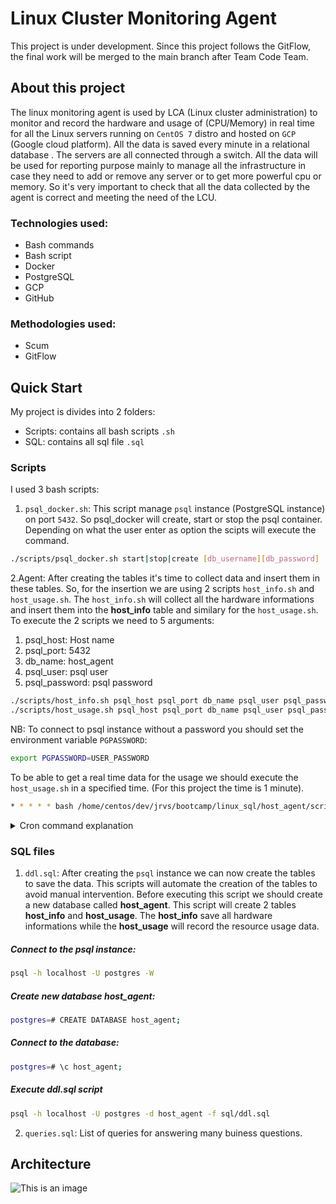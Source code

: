 # Linux Cluster Monitoring Agent
This project is under development. Since this project follows the GitFlow, the final work will be merged to the main branch after Team Code Team.

## About this project
The linux monitoring agent is used by LCA (Linux cluster administration) to monitor and record the hardware and usage of (CPU/Memory) in real time for all the Linux servers running on `CentOS 7` distro and hosted on `GCP` (Google cloud platform). All the data is saved every minute in a relational database . The servers are all connected through a switch. All the data will be used for reporting purpose mainly to manage all the infrastructure in case they need to add or remove any server or to get more powerful cpu or memory. So it's very important to check that all the data collected by the agent is correct and meeting the need of the LCU.



### Technologies used:
* Bash commands
* Bash script
* Docker
* PostgreSQL
* GCP
* GitHub

### Methodologies used:
* Scum
* GitFlow

## Quick Start
My project is divides into 2 folders:
* Scripts: contains all bash scripts `.sh`
* SQL: contains all sql file `.sql`
### Scripts
I used 3 bash scripts: 
1. `psql_docker.sh`: This script manage `psql` instance (PostgreSQL instance) on port `5432`. So psql_docker will create, start or stop the psql container. Depending on what the user enter as option the scipts will execute the command.
```bash
./scripts/psql_docker.sh start|stop|create [db_username][db_password]
```
2.Agent: After creating the tables it's time to collect data and insert them in these tables. So, for the insertion we are using 2 scripts `host_info.sh` and `host_usage.sh`. The `host_info.sh` will collect all the hardware informations and insert them into the **host_info** table and similary for the `host_usage.sh`.
To execute the 2 scripts we need to 5 arguments:
  1. psql_host: Host name
  2. psql_port: 5432
  3. db_name: host_agent
  4. psql_user: psql user
  5. psql_password: psql password

```bash
./scripts/host_info.sh psql_host psql_port db_name psql_user psql_password
./scripts/host_usage.sh psql_host psql_port db_name psql_user psql_password
```
NB: To connect to psql instance without a password you should set the environment variable `PGPASSWORD`:
```bash
export PGPASSWORD=USER_PASSWORD
```
To be able to get a real time data for the usage we should execute the `host_usage.sh` in a specified time. (For this project the time is 1 minute).
```bash
* * * * * bash /home/centos/dev/jrvs/bootcamp/linux_sql/host_agent/scripts/host_usage.sh localhost 5432 host_agent postgres password
```
<details><summary>Cron command explanation</summary>
<p>
  
  1. `*****`: Set schedule (You can check the [cron](https://crontab.guru/) website for more information.)
  2. `/....../host_usage.sh`: absolute path of `host_usage.sh`
  3. `host_usage.sh localhost 5432 host_agent postgres password`: execute `host_usage.sh` with the essential arguments.
  
</p>
</details>

### SQL files
1. `ddl.sql`: After creating the `psql` instance we can now create the tables to save the data. This scripts will automate the creation of the tables to avoid manual intervention. Before executing this script we should create a new database called **host_agent**. This script will create 2 tables **host_info** and **host_usage**. The **host_info** save all hardware informations while the **host_usage** will record the resource usage data.
##### Connect to the psql instance:
```bash
psql -h localhost -U postgres -W
```
##### Create new database **host_agent**:
```bash
postgres=# CREATE DATABASE host_agent;
```
##### Connect to the database:
```bash
postgres=# \c host_agent;
```
##### Execute ddl.sql script
```bash
psql -h localhost -U postgres -d host_agent -f sql/ddl.sql
```
2. `queries.sql`: List of queries for answering many buiness questions.

## Architecture
![This is an image](/assests/j.png)
